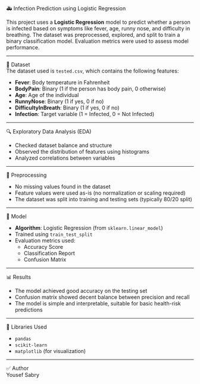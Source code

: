 🚑 Infection Prediction using Logistic Regression

This project uses a **Logistic Regression** model to predict whether a person is infected based on symptoms like fever, age, runny nose, and difficulty in breathing. The dataset was preprocessed, explored, and split to train a binary classification model. Evaluation metrics were used to assess model performance.

---

📁 Dataset  
The dataset used is `tested.csv`, which contains the following features:

- **Fever**: Body temperature in Fahrenheit  
- **BodyPain**: Binary (1 if the person has body pain, 0 otherwise)  
- **Age**: Age of the individual  
- **RunnyNose**: Binary (1 if yes, 0 if no)  
- **DifficultyInBreath**: Binary (1 if yes, 0 if no)  
- **Infection**: Target variable (1 = Infected, 0 = Not Infected)  

---

🔍 Exploratory Data Analysis (EDA)  
- Checked dataset balance and structure  
- Observed the distribution of features using histograms  
- Analyzed correlations between variables  

---

🧪 Preprocessing  
- No missing values found in the dataset  
- Feature values were used as-is (no normalization or scaling required)  
- The dataset was split into training and testing sets (typically 80/20 split)

---

🤖 Model  
- **Algorithm**: Logistic Regression (from `sklearn.linear_model`)  
- Trained using `train_test_split`  
- Evaluation metrics used:
  - Accuracy Score  
  - Classification Report  
  - Confusion Matrix  

---

📊 Results  
- The model achieved good accuracy on the testing set  
- Confusion matrix showed decent balance between precision and recall  
- The model is simple and interpretable, suitable for basic health-risk predictions

---

📌 Libraries Used  
- `pandas`  
- `scikit-learn`  
- `matplotlib` (for visualization)  

---

✅ Author  
Yousef Sabry
